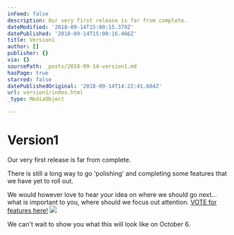 ```yaml
---
inFeed: false
description: Our very first release is far from complete.
dateModified: '2018-09-14T15:00:15.379Z'
datePublished: '2018-09-14T15:00:16.466Z'
title: Version1
author: []
publisher: {}
via: {}
sourcePath: _posts/2018-09-14-version1.md
hasPage: true
starred: false
datePublishedOriginal: '2018-09-14T14:22:41.684Z'
url: version1/index.html
_type: MediaObject

---
```

# Version1

Our very first release is far from complete.

There is still a long way to go 'polishing' and completing some features that we have yet to roll out.

We would however love to hear your idea on where we should go next... what is important to you, where should we focus out attention. [VOTE for features here!][0]
![](https://the-grid-user-content.s3-us-west-2.amazonaws.com/75988560-e497-4186-9950-b1fa39e48d00.png)

We can't wait to show you what this will look like on October 6\.

[0]: https://www.tricider.com/admin/3QUdWntdcTx/43nnrw7KaRJ